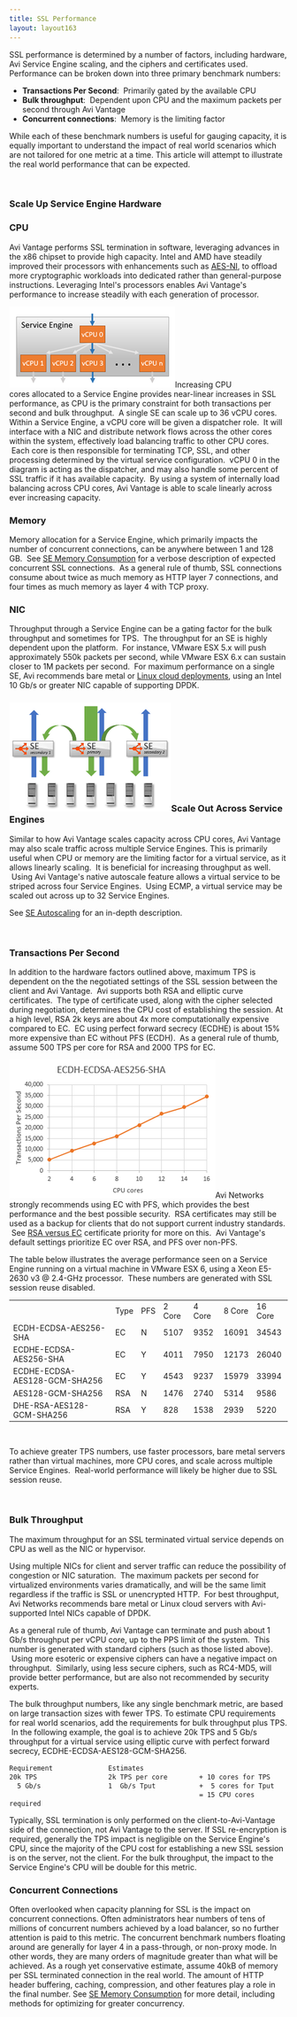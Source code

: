 ```yaml
---
title: SSL Performance
layout: layout163
---
```

SSL performance is determined by a number of factors, including hardware, Avi Service Engine scaling, and the ciphers and certificates used. Performance can be broken down into three primary benchmark numbers:

* **Transactions Per Second**:  Primarily gated by the available CPU
* **Bulk throughput**:  Dependent upon CPU and the maximum packets per second through Avi Vantage
* **Concurrent connections**:  Memory is the limiting factor

While each of these benchmark numbers is useful for gauging capacity, it is equally important to understand the impact of real world scenarios which are not tailored for one metric at a time. This article will attempt to illustrate the real world performance that can be expected.

 

### Scale Up Service Engine Hardware

### CPU

Avi Vantage performs SSL termination in software, leveraging advances in the x86 chipset to provide high capacity. Intel and AMD have steadily improved their processors with enhancements such as <a href="http://www.intel.com/content/www/us/en/architecture-and-technology/advanced-encryption-standard--aes-/data-protection-aes-general-technology.html">AES-NI</a>, to offload more cryptographic workloads into dedicated rather than general-purpose instructions. Leveraging Intel's processors enables Avi Vantage's performance to increase steadily with each generation of processor.

<a href="img/vCPUscaleout1.png"><img class="size-full wp-image-7829 alignright" src="img/vCPUscaleout1.png" alt="vCPUscaleout1" width="300" height="146"></a>Increasing CPU cores allocated to a Service Engine provides near-linear increases in SSL performance, as CPU is the primary constraint for both transactions per second and bulk throughput.  A single SE can scale up to 36 vCPU cores. Within a Service Engine, a vCPU core will be given a dispatcher role.  It will interface with a NIC and distribute network flows across the other cores within the system, effectively load balancing traffic to other CPU cores.  Each core is then responsible for terminating TCP, SSL, and other processing determined by the virtual service configuration.  vCPU 0 in the diagram is acting as the dispatcher, and may also handle some percent of SSL traffic if it has available capacity.  By using a system of internally load balancing across CPU cores, Avi Vantage is able to scale linearly across ever increasing capacity.

### Memory

Memory allocation for a Service Engine, which primarily impacts the number of concurrent connections, can be anywhere between 1 and 128 GB.  See <a href="{% vpath %}/se-memory-consumption/">SE Memory Consumption</a> for a verbose description of expected concurrent SSL connections.  As a general rule of thumb, SSL connections consume about twice as much memory as HTTP layer 7 connections, and four times as much memory as layer 4 with TCP proxy.

### NIC

Throughput through a Service Engine can be a gating factor for the bulk throughput and sometimes for TPS.  The throughput for an SE is highly dependent upon the platform.  For instance, VMware ESX 5.x will push approximately 550k packets per second, while VMware ESX 6.x can sustain closer to 1M packets per second.  For maximum performance on a single SE, Avi recommends bare metal or <a href="{% vpath %}/installation-guides/installing-avi-vantage-for-a-linux-server-cloud/">Linux cloud deployments</a>, using an Intel 10 Gb/s or greater NIC capable of supporting DPDK.

 

### <a href="img/scale-illustrated.png"><img class=" wp-image-1379 alignright" src="img/scale-illustrated.png" alt="scale illustrated" width="293" height="197"></a>Scale Out Across Service Engines

Similar to how Avi Vantage scales capacity across CPU cores, Avi Vantage may also scale traffic across multiple Service Engines. This is primarily useful when CPU or memory are the limiting factor for a virtual service, as it allows linearly scaling.  It is beneficial for increasing throughput as well.  Using Avi Vantage's native autoscale feature allows a virtual service to be striped across four Service Engines.  Using ECMP, a virtual service may be scaled out across up to 32 Service Engines.

See <a href="{% vpath %}/autoscale-service-engines">SE Autoscaling</a> for an in-depth description.

 

### Transactions Per Second

In addition to the hardware factors outlined above, maximum TPS is dependent on the the negotiated settings of the SSL session between the client and Avi Vantage.  Avi supports both RSA and elliptic curve certificates.  The type of certificate used, along with the cipher selected during negotiation, determines the CPU cost of establishing the session. At a high level, RSA 2k keys are about 4x more computationally expensive compared to EC.  EC using perfect forward secrecy (ECDHE) is about 15% more expensive than EC without PFS (ECDH).  As a general rule of thumb, assume 500 TPS per core for RSA and 2000 TPS for EC.

<a href="img/SSL-Performance.png"><img class="size-full wp-image-7762 alignright" src="img/SSL-Performance.png" alt="SSL Performance" width="373" height="250"></a>Avi Networks strongly recommends using EC with PFS, which provides the best performance and the best possible security.  RSA certificates may still be used as a backup for clients that do not support current industry standards.  See <a href="{% vpath %}/ecc-versus-rsa-certificate-priority/">RSA versus EC</a> certificate priority for more on this.  Avi Vantage's default settings prioritize EC over RSA, and PFS over non-PFS.

The table below illustrates the average performance seen on a Service Engine running on a virtual machine in VMware ESX 6, using a Xeon E5-2630 v3 @ 2.4-GHz processor.  These numbers are generated with SSL session reuse disabled.

<table class="table table-hover table table-bordered table-hover">  
<tbody>       
<tr>        
<td></td>
<td>Type</td>
<td>PFS</td>
<td>2 Core</td>
<td>4 Core</td>
<td>8 Core</td>
<td>16 Core</td>
</tr>
<tr>        
<td>ECDH-ECDSA-AES256-SHA</td>
<td>EC</td>
<td>N</td>
<td>5107</td>
<td>9352</td>
<td>16091</td>
<td>34543</td>
</tr>
<tr>        
<td>ECDHE-ECDSA-AES256-SHA</td>
<td>EC</td>
<td>Y</td>
<td>4011</td>
<td>7950</td>
<td>12173</td>
<td>26040</td>
</tr>
<tr>        
<td>ECDHE-ECDSA-AES128-GCM-SHA256</td>
<td>EC</td>
<td>Y</td>
<td>4543</td>
<td>9237</td>
<td>15979</td>
<td>33994</td>
</tr>
<tr>        
<td>AES128-GCM-SHA256</td>
<td>RSA</td>
<td>N</td>
<td>1476</td>
<td>2740</td>
<td>5314</td>
<td>9586</td>
</tr>
<tr>        
<td>DHE-RSA-AES128-GCM-SHA256</td>
<td>RSA</td>
<td>Y</td>
<td>828</td>
<td>1538</td>
<td>2939</td>
<td>5220</td>
</tr>
</tbody>
</table> 

 

To achieve greater TPS numbers, use faster processors, bare metal servers rather than virtual machines, more CPU cores, and scale across multiple Service Engines.  Real-world performance will likely be higher due to SSL session reuse.

 

### Bulk Throughput

The maximum throughput for an SSL terminated virtual service depends on CPU as well as the NIC or hypervisor.

Using multiple NICs for client and server traffic can reduce the possibility of congestion or NIC saturation.  The maximum packets per second for virtualized environments varies dramatically, and will be the same limit regardless if the traffic is SSL or unencrypted HTTP.  For best throughput, Avi Networks recommends bare metal or Linux cloud servers with Avi-supported Intel NICs capable of DPDK.

As a general rule of thumb, Avi Vantage can terminate and push about 1 Gb/s throughput per vCPU core, up to the PPS limit of the system.  This number is generated with standard ciphers (such as those listed above).  Using more esoteric or expensive ciphers can have a negative impact on throughput.  Similarly, using less secure ciphers, such as RC4-MD5, will provide better performance, but are also not recommended by security experts.

The bulk throughput numbers, like any single benchmark metric, are based on large transaction sizes with fewer TPS. To estimate CPU requirements for real world scenarios, add the requirements for bulk throughput plus TPS.  In the following example, the goal is to achieve 20k TPS and 5 Gb/s throughput for a virtual service using elliptic curve with perfect forward secrecy, ECDHE-ECDSA-AES128-GCM-SHA256.

<pre><code class="language-lua">Requirement              Estimates               
20k TPS                  2k TPS per core        + 10 cores for TPS       
  5 Gb/s                 1  Gb/s Tput           +  5 cores for Tput
                                                = 15 CPU cores required</code></pre>  

Typically, SSL termination is only performed on the client-to-Avi-Vantage side of the connection, not Avi Vantage to the server. If SSL re-encryption is required, generally the TPS impact is negligible on the Service Engine's CPU, since the majority of the CPU cost for establishing a new SSL session is on the server, not the client. For the bulk throughput, the impact to the Service Engine's CPU will be double for this metric.

### Concurrent Connections

Often overlooked when capacity planning for SSL is the impact on concurrent connections. Often administrators hear numbers of tens of millions of concurrent numbers achieved by a load balancer, so no further attention is paid to this metric. The concurrent benchmark numbers floating around are generally for layer 4 in a pass-through, or non-proxy mode. In other words, they are many orders of magnitude greater than what will be achieved. As a rough yet conservative estimate, assume 40kB of memory per SSL terminated connection in the real world. The amount of HTTP header buffering, caching, compression, and other features play a role in the final number. See <a href="{% vpath %}/se-memory-consumption/" target="_blank">SE Memory Consumption</a> for more detail, including methods for optimizing for greater concurrency.
